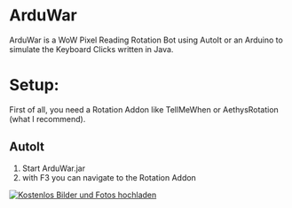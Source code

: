 # ArduWar

ArduWar is a WoW Pixel Reading Rotation Bot using AutoIt or an Arduino to simulate the Keyboard Clicks written in Java.

# Setup:

First of all, you need a Rotation Addon like TellMeWhen or AethysRotation (what I recommend).

## AutoIt

1. Start ArduWar.jar 
2. with F3 you can navigate to the Rotation Addon

<a href="http://www.directupload.net" target="_blank"><img src="http://fs1.directupload.net/images/171212/d4h5h7se.png" title="Kostenlos Bilder und Fotos hochladen"></a>

